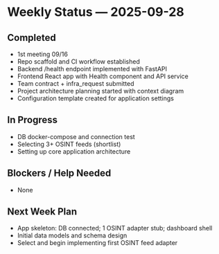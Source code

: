 # Weekly Status — 2025-09-28

## Completed

- 1st meeting 09/16
- Repo scaffold and CI workflow established
- Backend /health endpoint implemented with FastAPI
- Frontend React app with Health component and API service
- Team contract + infra_request submitted
- Project architecture planning started with context diagram
- Configuration template created for application settings

## In Progress

- DB docker-compose and connection test
- Selecting 3+ OSINT feeds (shortlist)
- Setting up core application architecture

## Blockers / Help Needed

- None

## Next Week Plan

- App skeleton: DB connected; 1 OSINT adapter stub; dashboard shell
- Initial data models and schema design
- Select and begin implementing first OSINT feed adapter
